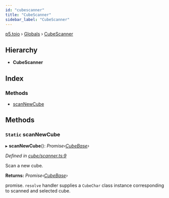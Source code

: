 ```yaml
---
id: "cubescanner"
title: "CubeScanner"
sidebar_label: "CubeScanner"
---
```


[p5.toio](../index.md) › [Globals](../globals.md) › [CubeScanner](cubescanner.md)

## Hierarchy

* **CubeScanner**

## Index

### Methods

* [scanNewCube](cubescanner.md#static-scannewcube)

## Methods

### `Static` scanNewCube

▸ **scanNewCube**(): *Promise‹[CubeBase](cubebase.md)›*

*Defined in [cube/scanner.ts:9](https://github.com/tetunori/p5.toio/blob/ef4c5ff/src/cube/scanner.ts#L9)*

Scan a new cube.

**Returns:** *Promise‹[CubeBase](cubebase.md)›*

promise. `resolve` handler supplies a `CubeChar` class instance corresponding to scanned and selected cube.
